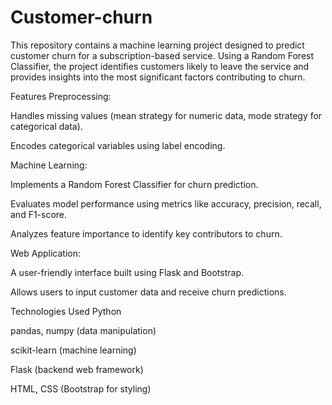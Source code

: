 # Customer-churn
This repository contains a machine learning project designed to predict customer churn for a subscription-based service. Using a Random Forest Classifier, the project identifies customers likely to leave the service and provides insights into the most significant factors contributing to churn.

Features
Preprocessing:

Handles missing values (mean strategy for numeric data, mode strategy for categorical data).

Encodes categorical variables using label encoding.

Machine Learning:

Implements a Random Forest Classifier for churn prediction.

Evaluates model performance using metrics like accuracy, precision, recall, and F1-score.

Analyzes feature importance to identify key contributors to churn.

Web Application:

A user-friendly interface built using Flask and Bootstrap.

Allows users to input customer data and receive churn predictions.

Technologies Used
Python

pandas, numpy (data manipulation)

scikit-learn (machine learning)

Flask (backend web framework)

HTML, CSS (Bootstrap for styling)
